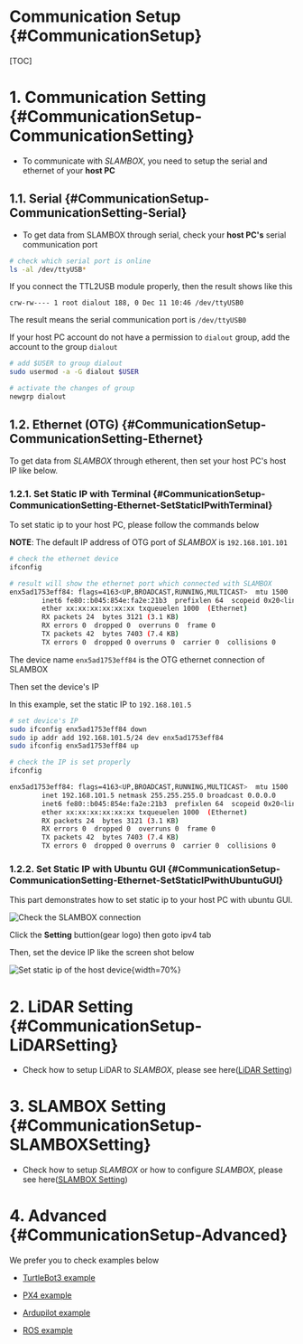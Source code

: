 # Communication Setup {#CommunicationSetup}

[TOC]

# 1. Communication Setting {#CommunicationSetup-CommunicationSetting}

- To communicate with *SLAMBOX*, you need to setup the serial and ethernet of your **host PC**

## 1.1. Serial {#CommunicationSetup-CommunicationSetting-Serial}

- To get data from SLAMBOX through serial, check your **host PC's** serial communication port

```bash
# check which serial port is online
ls -al /dev/ttyUSB*
```

If you connect the TTL2USB module properly, then the result shows like this

```
crw-rw---- 1 root dialout 188, 0 Dec 11 10:46 /dev/ttyUSB0
```

The result means the serial communication port is `/dev/ttyUSB0`

If your host PC account do not have a permission to `dialout` group, add the account to the group `dialout`

```bash
# add $USER to group dialout
sudo usermod -a -G dialout $USER

# activate the changes of group
newgrp dialout
```

## 1.2. Ethernet (OTG) {#CommunicationSetup-CommunicationSetting-Ethernet}

To get data from *SLAMBOX* through etherent, then set your host PC's host IP like below.

### 1.2.1. Set Static IP with Terminal {#CommunicationSetup-CommunicationSetting-Ethernet-SetStaticIPwithTerminal}

To set static ip to your host PC, please follow the commands below

**NOTE**: The default IP address of OTG port of *SLAMBOX* is `192.168.101.101`

```bash
# check the ethernet device
ifconfig

# result will show the ethernet port which connected with SLAMBOX
enx5ad1753eff84: flags=4163<UP,BROADCAST,RUNNING,MULTICAST>  mtu 1500
        inet6 fe80::b045:854e:fa2e:21b3  prefixlen 64  scopeid 0x20<link>
        ether xx:xx:xx:xx:xx:xx txqueuelen 1000  (Ethernet)
        RX packets 24  bytes 3121 (3.1 KB)
        RX errors 0  dropped 0  overruns 0  frame 0
        TX packets 42  bytes 7403 (7.4 KB)
        TX errors 0  dropped 0 overruns 0  carrier 0  collisions 0
```

The device name `enx5ad1753eff84` is the OTG ethernet connection of SLAMBOX

Then set the device's IP 

In this example, set the static IP to `192.168.101.5`

```bash
# set device's IP
sudo ifconfig enx5ad1753eff84 down
sudo ip addr add 192.168.101.5/24 dev enx5ad1753eff84
sudo ifconfig enx5ad1753eff84 up

# check the IP is set properly
ifconfig

enx5ad1753eff84: flags=4163<UP,BROADCAST,RUNNING,MULTICAST>  mtu 1500
        inet 192.168.101.5 netmask 255.255.255.0 broadcast 0.0.0.0
        inet6 fe80::b045:854e:fa2e:21b3  prefixlen 64  scopeid 0x20<link>
        ether xx:xx:xx:xx:xx:xx txqueuelen 1000  (Ethernet)
        RX packets 24  bytes 3121 (3.1 KB)
        RX errors 0  dropped 0  overruns 0  frame 0
        TX packets 42  bytes 7403 (7.4 KB)
        TX errors 0  dropped 0 overruns 0  carrier 0  collisions 0
```

### 1.2.2. Set Static IP with Ubuntu GUI {#CommunicationSetup-CommunicationSetting-Ethernet-SetStaticIPwithUbuntuGUI}

This part demonstrates how to set static ip to your host PC with ubuntu GUI.

![Check the SLAMBOX connection](imgs/getting_started/communication_setup/ubuntu_ip_setup_gui.png)

Click the **Setting** buttion(gear logo) then goto ipv4 tab

Then, set the device IP like the screen shot below

![Set static ip of the host device](imgs/getting_started/communication_setup/setup_static_ip_gui.png){width=70%}

# 2. LiDAR Setting {#CommunicationSetup-LiDARSetting}

- Check how to setup LiDAR to *SLAMBOX*, please see here([LiDAR Setting](#LiDARSetting))

# 3. SLAMBOX Setting {#CommunicationSetup-SLAMBOXSetting}

- Check how to setup *SLAMBOX* or how to configure *SLAMBOX*, please see here([SLAMBOX Setting](#SLAMBOXSetting))

# 4. Advanced {#CommunicationSetup-Advanced}

We prefer you to check examples below

- [TurtleBot3 example](#TurtleBotExample)

- [PX4 example](#PX4Example)

- [Ardupilot example](#ArdupilotExample)

- [ROS example](https://github.com/j-marple-dev/slambox-ros)
